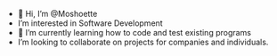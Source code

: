 - 👋 Hi, I’m @Moshoette
-  I’m interested in Software Development
- 🌱 I’m currently learning how to code and test existing programs
-  I’m looking to collaborate on projects for companies and individuals.
<!---
Moshoette/Moshoette is a ✨ special ✨ repository because its `README.md` (this file) appears on your GitHub profile.
You can click the Preview link to take a look at your changes.
--->
